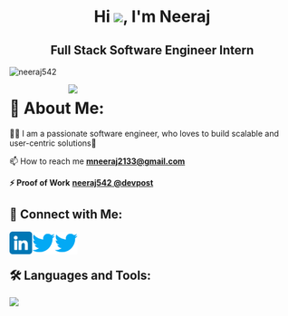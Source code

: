 <h1 align="center">Hi <img src = "https://raw.githubusercontent.com/MartinHeinz/MartinHeinz/master/wave.gif" width = 50px>, I'm Neeraj</h1>     
<h2 align="center">Full Stack Software Engineer Intern</h2>                 
<!-- <div align="center">                  
<img src="https://readme-typing-svg.herokuapp.com?size=25&center=true&vCenter=true&width=650&lines=A+Passionate+Competitive+Programmer;Full+Stack+Developer;Open+Source+Contributor"> -->
<!--  <img align="right" alt="coding" width="400px" style="margin:20px;" src="https://cdn.dribbble.com/users/1162077/screenshots/3848914/programmer.gif">  -->
</div>     
<p align="left"> <img src="https://komarev.com/ghpvc/?username=neeraj542&label=Profile%20views&color=1A77B1&style=flat" alt="neeraj542" /> </p>   
<img src="./assets/undraw_illustrations.gif" width=400 align=right /> 
<!-- <p align="left"> <a href="https://www.linkedin.com/in/kumar-neeraj-2019/" target="blank"><img src="https://www.godrejproperties.com/backoffice/data_content/projects/comingsoon_to_south_delhi_delhi/landing_page/images/connect-linkedin.png" alt="Neeraj Meena" width="150" height="30" /></a> </p>    -->
 
<!--changes starting from here -->   
# 💫 About Me:      
👨‍💻 I am a passionate software engineer, who loves to build scalable and user-centric solutions📍  
  
📫 How to reach me **[mneeraj2133@gmail.com](mailto:mneeraj2133@gmail.com)** 
 
<!-- 📄 Know about my experiences **[Resume](https://drive.google.com/file/d/1-lvepAaMa-GClTFX4uCyRSZ0kdSMP4aH/view?usp=sharing)** -->
 
  
  
 **⚡ Proof of Work**
 **[neeraj542 @devpost](https://devpost.com/mneeraj2133)**
<!-- ⚡ Fun fact **hui hui** -->  
  

## 🤝 Connect with Me:
<a href="https://www.linkedin.com/in/kumar-neeraj-2019/"><img align="left" src="https://github.com/neeraj542/neeraj542/blob/main/images/linkedin.png" alt="Neeraj Meena | LinkedIn" width=40px;/>
</a>
<a href="https://www.twitter.com/MR_NeerajMeena/"><img align="left" src="https://github.com/neeraj542/neeraj542/blob/main/images/twitter.png" alt="Neeraj Meena | Twitter" width="40px"/>
</a>
<a href="https://www.gmail.com/MR_NeerajMeena/"><img align="left" src="https://github.com/neeraj542/neeraj542/blob/main/images/twitter.png" alt="Neeraj Meena | Twitter" width="40px"/>
</a>
<br>
<br>



## 🛠️ Languages and Tools:
<p>
  <a href="https://skillicons.dev">
   <img src="https://skillicons.dev/icons?i=javascript,typescript,cpp,c,react,nodejs,express,mongodb,nextjs,docker,aws,html,css,bootstrap,tailwind,java,firebase,git,github"/>
  </a>
</p>
</div>

<be>

<!-- 🏆 GitHub Trophies
![](https://github-profile-trophy.vercel.app/?username=neeraj542&theme=radical&no-frame=false&no-bg=true&margin-w=4) -->

<!-- <img src="https://img.icons8.com/sf-black/64/FD7E14/github.png"> 1Github Stats </img> -->
<!-- <p align="center">
<a href="https://github.com/neeraj542">
<img  height="180em" align="center" src="https://github-readme-streak-stats.herokuapp.com/?user=neeraj542&theme=react" alt="neeraj542" />
<img  height="180em" align="center" src="https://github-readme-streak-stats.herokuapp.com/?user=neeraj542&theme=radical&hide_border=false" alt="neeraj542" />
  
<br />
<img  height="180em" width="45%" src="https://github-readme-stats-eight-theta.vercel.app/api/top-langs/?username=neeraj542&layout=compact&langs_count=8&theme=algolia" alt="neeraj542" />
<img  height="180em" width="45%" src="https://github-readme-stats-eight-theta.vercel.app/api?username=neeraj542&show_icons=true&theme=algolia&include_all_commits=true&count_private=true" alt="neeraj542" />
<img align="center" width="1000" src="https://activity-graph.herokuapp.com/graph?username=neeraj542&theme=react-dark" />

</a>
</p> -->

<!-- ### 😂 Random Dev Meme 
<img src="https://random-memer.herokuapp.com/" width="512px"/> -->
 

<!-- Proudly created with GPRM ( https://gprm.itsvg.in ) -->
<!-- 
## <img src="./assets/Hacktober_Fest.jpg" height=20 /> Hacktober Fest 2022

[![@neeraj542's Holopin board](https://holopin.me/neeraj542)](https://holopin.io/@neeraj542) -->
